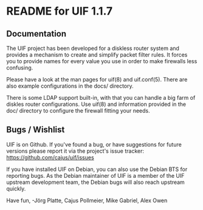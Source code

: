 # README for UIF 1.1.7

## Documentation

The UIF project has been developed for a diskless router system and provides
a mechanism to create and simplify packet filter rules. It forces you to
provide names for every value you use in order to make firewalls less
confusing.

Please have a look at the man pages for uif(8) and uif.conf(5). There
are also example configurations in the docs/ directory.

There is some LDAP support built-in, with that you can handle a big farm
of diskles router configurations. Use uif(8) and information provided in
the doc/ directory to configure the firewall fitting your needs.


## Bugs / Wishlist

UIF is on Github. If you've found a bug, or have suggestions for future
versions please report it via the project's issue tracker:
https://github.com/cajus/uif/issues

If you have installed UIF on Debian, you can also use the Debian BTS for
reporting bugs. As the Debian maintainer of UIF is a member of the UIF
upstream development team, the Debian bugs will also reach upstream quickly.


Have fun,
-Jörg Platte, Cajus Pollmeier, Mike Gabriel, Alex Owen
